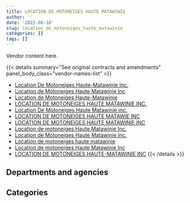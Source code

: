 ```yaml
---
title: LOCATION DE MOTONEIGES HAUTE MATAWINIE
author: ''
date: '2022-08-18'
slug: location_de_motoneiges_haute_matawinie
categories: []
tags: []
---
```


<script src="/rmarkdown-libs/htmlwidgets/htmlwidgets.js"></script>
<link href="/rmarkdown-libs/datatables-css/datatables-crosstalk.css" rel="stylesheet" />
<script src="/rmarkdown-libs/datatables-binding/datatables.js"></script>
<script src="/rmarkdown-libs/jquery/jquery-3.6.0.min.js"></script>
<link href="/rmarkdown-libs/dt-core-bootstrap/css/dataTables.bootstrap.min.css" rel="stylesheet" />
<link href="/rmarkdown-libs/dt-core-bootstrap/css/dataTables.bootstrap.extra.css" rel="stylesheet" />
<script src="/rmarkdown-libs/dt-core-bootstrap/js/jquery.dataTables.min.js"></script>
<script src="/rmarkdown-libs/dt-core-bootstrap/js/dataTables.bootstrap.min.js"></script>
<link href="/rmarkdown-libs/crosstalk/css/crosstalk.min.css" rel="stylesheet" />
<script src="/rmarkdown-libs/crosstalk/js/crosstalk.min.js"></script>
<script src="/rmarkdown-libs/htmlwidgets/htmlwidgets.js"></script>
<link href="/rmarkdown-libs/datatables-css/datatables-crosstalk.css" rel="stylesheet" />
<script src="/rmarkdown-libs/datatables-binding/datatables.js"></script>
<script src="/rmarkdown-libs/jquery/jquery-3.6.0.min.js"></script>
<link href="/rmarkdown-libs/dt-core-bootstrap/css/dataTables.bootstrap.min.css" rel="stylesheet" />
<link href="/rmarkdown-libs/dt-core-bootstrap/css/dataTables.bootstrap.extra.css" rel="stylesheet" />
<script src="/rmarkdown-libs/dt-core-bootstrap/js/jquery.dataTables.min.js"></script>
<script src="/rmarkdown-libs/dt-core-bootstrap/js/dataTables.bootstrap.min.js"></script>
<link href="/rmarkdown-libs/crosstalk/css/crosstalk.min.css" rel="stylesheet" />
<script src="/rmarkdown-libs/crosstalk/js/crosstalk.min.js"></script>

Vendor content here.

{{< details summary="See original contracts and amendments" panel_body_class="vendor-names-list" >}}
- [Location De Motoneiges Haute-Matawinie Inc.](https://search.open.canada.ca/en/ct/?sort=contract_value_f%20desc&page=1&search_text=%22Location%20De%20Motoneiges%20Haute-Matawinie%20Inc.%22)
- [Location de Motoneiges Haute Matawinie Inc](https://search.open.canada.ca/en/ct/?sort=contract_value_f%20desc&page=1&search_text=%22Location%20de%20Motoneiges%20Haute%20Matawinie%20Inc%22)
- [Location de Motoneiges Haute-Matawinie](https://search.open.canada.ca/en/ct/?sort=contract_value_f%20desc&page=1&search_text=%22Location%20de%20Motoneiges%20Haute-Matawinie%22)
- [LOCATION DE MOTONEIGES HAUTE MATAWINIE INC.](https://search.open.canada.ca/en/ct/?sort=contract_value_f%20desc&page=1&search_text=%22LOCATION%20DE%20MOTONEIGES%20HAUTE%20MATAWINIE%20INC.%22)
- [Location De Motoneiges Haute Matawinie inc.](https://search.open.canada.ca/en/ct/?sort=contract_value_f%20desc&page=1&search_text=%22Location%20De%20Motoneiges%20Haute%20Matawinie%20inc.%22)
- [LOCATION DE MOTONEIGES HAUTE MATAWIE INC](https://search.open.canada.ca/en/ct/?sort=contract_value_f%20desc&page=1&search_text=%22LOCATION%20DE%20MOTONEIGES%20HAUTE%20MATAWIE%20INC%22)
- [LOCATION DE MOTONEIGES HAUTE MATAWINIE INC](https://search.open.canada.ca/en/ct/?sort=contract_value_f%20desc&page=1&search_text=%22LOCATION%20DE%20MOTONEIGES%20HAUTE%20MATAWINIE%20INC%22)
- [Location de motoneiges Haute Matawinie Inc.](https://search.open.canada.ca/en/ct/?sort=contract_value_f%20desc&page=1&search_text=%22Location%20de%20motoneiges%20Haute%20Matawinie%20Inc.%22)
- [Location de Motoneiges Haute Matawinie Inc.](https://search.open.canada.ca/en/ct/?sort=contract_value_f%20desc&page=1&search_text=%22Location%20de%20Motoneiges%20Haute%20Matawinie%20Inc.%22)
- [Location de motoneiges haute matawinie](https://search.open.canada.ca/en/ct/?sort=contract_value_f%20desc&page=1&search_text=%22Location%20de%20motoneiges%20haute%20matawinie%22)
- [Location de motoneiges Haute Matawinie Inc](https://search.open.canada.ca/en/ct/?sort=contract_value_f%20desc&page=1&search_text=%22Location%20de%20motoneiges%20Haute%20Matawinie%20Inc%22)
- [LOCATION DE MOTONEIGES HAUTE-MATAWINIE INC](https://search.open.canada.ca/en/ct/?sort=contract_value_f%20desc&page=1&search_text=%22LOCATION%20DE%20MOTONEIGES%20HAUTE-MATAWINIE%20INC%22)
{{< /details >}}

## Departments and agencies

<div id="htmlwidget-1" style="width:100%;height:auto;" class="datatables html-widget"></div>
<script type="application/json" data-for="htmlwidget-1">{"x":{"style":"bootstrap","filter":"none","vertical":false,"data":[["<a href=\"/departments/dnd-mdn/\">National Defence<\/a>"],[69893.31],[1270820.6],[4744221.92]],"container":"<table class=\"table table-striped table-hover row-border order-column display\">\n  <thead>\n    <tr>\n      <th>Department<\/th>\n      <th>2017-2018<\/th>\n      <th>2019-2020<\/th>\n      <th>2020-2021<\/th>\n    <\/tr>\n  <\/thead>\n<\/table>","options":{"order":[[4,"desc"]],"pageLength":10,"autoWidth":true,"columnDefs":[{"targets":1,"render":"function(data, type, row, meta) {\n    return type !== 'display' ? data : DTWidget.formatCurrency(data, \"$\", 2, 3, \",\", \".\", true, null);\n  }"},{"targets":2,"render":"function(data, type, row, meta) {\n    return type !== 'display' ? data : DTWidget.formatCurrency(data, \"$\", 2, 3, \",\", \".\", true, null);\n  }"},{"targets":3,"render":"function(data, type, row, meta) {\n    return type !== 'display' ? data : DTWidget.formatCurrency(data, \"$\", 2, 3, \",\", \".\", true, null);\n  }"},{"targets":4,"render":"function(data, type, row, meta) {\n    return type !== 'display' ? data : DTWidget.formatCurrency(data, \"$\", 2, 3, \",\", \".\", true, null);\n  }"},{"width":"16%","targets":[1,2,3,4]},{"className":"dt-right","targets":[1,2,3]}],"orderClasses":false}},"evals":["options.columnDefs.0.render","options.columnDefs.1.render","options.columnDefs.2.render","options.columnDefs.3.render"],"jsHooks":[]}</script>

## Categories

<div id="htmlwidget-2" style="width:100%;height:auto;" class="datatables html-widget"></div>
<script type="application/json" data-for="htmlwidget-2">{"x":{"style":"bootstrap","filter":"none","vertical":false,"data":[["<a href=\"/categories/10_office_management/\">Office management<\/a>","<a href=\"/categories/11_defence/\">Defence<\/a>"],[10002.83,59890.48],[null,1270820.6],[null,4744221.92]],"container":"<table class=\"table table-striped table-hover row-border order-column display\">\n  <thead>\n    <tr>\n      <th>Category<\/th>\n      <th>2017-2018<\/th>\n      <th>2019-2020<\/th>\n      <th>2020-2021<\/th>\n    <\/tr>\n  <\/thead>\n<\/table>","options":{"order":[[4,"desc"]],"dom":"t","pageLength":30,"autoWidth":true,"columnDefs":[{"targets":1,"render":"function(data, type, row, meta) {\n    return type !== 'display' ? data : DTWidget.formatCurrency(data, \"$\", 2, 3, \",\", \".\", true, null);\n  }"},{"targets":2,"render":"function(data, type, row, meta) {\n    return type !== 'display' ? data : DTWidget.formatCurrency(data, \"$\", 2, 3, \",\", \".\", true, null);\n  }"},{"targets":3,"render":"function(data, type, row, meta) {\n    return type !== 'display' ? data : DTWidget.formatCurrency(data, \"$\", 2, 3, \",\", \".\", true, null);\n  }"},{"targets":4,"render":"function(data, type, row, meta) {\n    return type !== 'display' ? data : DTWidget.formatCurrency(data, \"$\", 2, 3, \",\", \".\", true, null);\n  }"},{"width":"16%","targets":[1,2,3,4]},{"className":"dt-right","targets":[1,2,3]}],"orderClasses":false,"lengthMenu":[10,25,30,50,100]}},"evals":["options.columnDefs.0.render","options.columnDefs.1.render","options.columnDefs.2.render","options.columnDefs.3.render"],"jsHooks":[]}</script>
